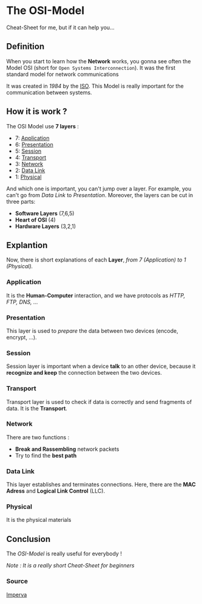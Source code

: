 # The OSI-Model

Cheat-Sheet for me, but if it can help you...

## Definition

When you start to learn how the **Network** works, you gonna see often the Model OSI (short for ``Open Systems Interconnection``). It was the first standard model for network communications

It was created in *1984* by the [ISO](https://www.iso.org/fr/home.html). This Model is really important for the communication between systems.

## How it is work ?

The OSI Model use **7 layers** :

-  7:    [Application](https://github.com/Vssksj/My_projects/blob/main/Cheat-Sheet/Network/OSI-Model.md#Application)
-  6:    [Presentation](https://github.com/Vssksj/My_projects/blob/main/Cheat-Sheet/Network/OSI-Model.md#Presentation)
-  5:    [Session](https://github.com/Vssksj/My_projects/blob/main/Cheat-Sheet/Network/OSI-Model.md#Session)
-  4:    [Transport](https://github.com/Vssksj/My_projects/blob/main/Cheat-Sheet/Network/OSI-Model.md#Transport)
-  3:    [Network](https://github.com/Vssksj/My_projects/blob/main/Cheat-Sheet/Network/OSI-Model.md#Network)
-  2:    [Data Link](https://github.com/Vssksj/My_projects/blob/main/Cheat-Sheet/Network/OSI-Model.md#Data-Link)
-  1:    [Physical](https://github.com/Vssksj/My_projects/blob/main/Cheat-Sheet/Network/OSI-Model.md#Physical)


And which one is important, you can't jump over a layer. For example, you can't go from *Data Link* to *Presentation*. Moreover, the layers can be cut in three parts:

  - **Software Layers** (7,6,5)
  - **Heart of OSI** (4)
  - **Hardware Layers** (3,2,1)


## Explantion

Now, there is short explanations of each **Layer**, *from 7 (Application) to 1 (Physical).*

### Application

It is the **Human-Computer** interaction, and we have protocols as *HTTP, FTP, DNS, ...*

### Presentation

This layer is used to *prepare* the data between two devices (encode, encrypt, ...).


### Session

Session layer is important when a device **talk** to an other device, because it **recognize and keep** the connection between the two devices.

### Transport

Transport layer is used to check if data is correctly and send fragments of data. It is the **Transport**.

### Network

There are two functions :

 - **Break and Rassembling** network packets
 - Try to find the **best path**

### Data Link

This layer establishes and terminates connections. Here, there are the **MAC Adress** and **Logical Link Control** (LLC).

### Physical

It is the physical materials 


## Conclusion

The *OSI-Model* is really useful for everybody !

*Note : It is a really short Cheat-Sheet for beginners*

### Source 

[Imperva](https://imperva.com/learn/application-security/osi-model/)
